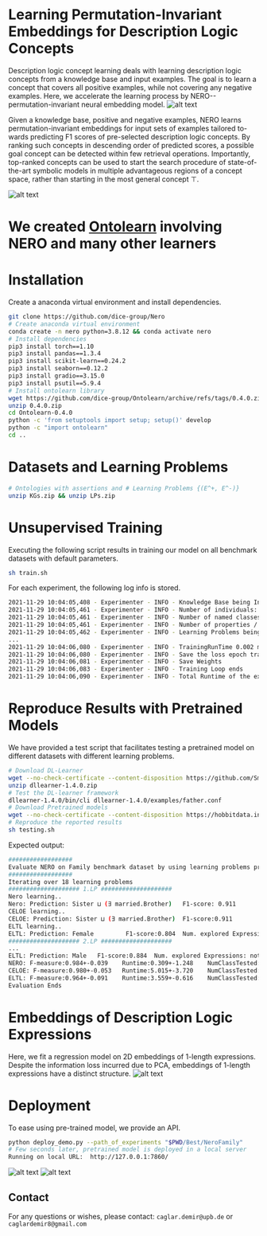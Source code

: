 # Learning Permutation-Invariant Embeddings for Description Logic Concepts

Description logic concept learning deals with learning description logic concepts from a knowledge base and input examples. 
The goal is to learn a concept that covers all positive examples, while not covering any negative examples. 
Here, we accelerate the learning process by NERO--permutation-invariant neural embedding model.
![alt text](core/figures/nero.png)

Given a knowledge base, positive and negative examples, NERO learns permutation-invariant embeddings for input sets of examples tailored to-
wards predicting F1 scores of pre-selected description logic concepts. By
ranking such concepts in descending order of predicted scores, a possible
goal concept can be detected within few retrieval operations. 
Importantly, top-ranked concepts can be used to start the search procedure of
state-of-the-art symbolic models in multiple advantageous regions of a
concept space, rather than starting in the most general concept ⊤.

![alt text](core/figures/kb.png)

# We created [Ontolearn](https://github.com/dice-group/Ontolearn) involving NERO and many other learners


# Installation
Create a anaconda virtual environment and install dependencies.
```sh
git clone https://github.com/dice-group/Nero
# Create anaconda virtual environment
conda create -n nero python=3.8.12 && conda activate nero
# Install dependencies
pip3 install torch==1.10
pip3 install pandas==1.3.4
pip3 install scikit-learn==0.24.2
pip3 install seaborn==0.12.2
pip3 install gradio==3.15.0
pip3 install psutil==5.9.4
# Install ontolearn library
wget https://github.com/dice-group/Ontolearn/archive/refs/tags/0.4.0.zip
unzip 0.4.0.zip
cd Ontolearn-0.4.0
python -c 'from setuptools import setup; setup()' develop
python -c "import ontolearn"
cd ..
```

# Datasets and Learning Problems 
```sh
# Ontologies with assertions and # Learning Problems {(E^+, E^-)}
unzip KGs.zip && unzip LPs.zip
```

# Unsupervised Training
Executing the following script results in training our model on all benchmark datasets with default parameters.
```sh
sh train.sh
```
For each experiment, the following log info is stored.
```sh
2021-11-29 10:04:05,408 - Experimenter - INFO - Knowledge Base being Initialized /../KGs/Lymphography/lymphography.owl
2021-11-29 10:04:05,461 - Experimenter - INFO - Number of individuals: 148
2021-11-29 10:04:05,461 - Experimenter - INFO - Number of named classes / expressions: 49
2021-11-29 10:04:05,461 - Experimenter - INFO - Number of properties / roles : 0
2021-11-29 10:04:05,462 - Experimenter - INFO - Learning Problems being generated
...
2021-11-29 10:04:06,080 - Experimenter - INFO - TrainingRunTime 0.002 minutes
2021-11-29 10:04:06,080 - Experimenter - INFO - Save the loss epoch trajectory
2021-11-29 10:04:06,081 - Experimenter - INFO - Save Weights
2021-11-29 10:04:06,083 - Experimenter - INFO - Training Loop ends
2021-11-29 10:04:06,090 - Experimenter - INFO - Total Runtime of the experiment:0.20418190956115723
```

# Reproduce Results with Pretrained Models
We have provided a test script that facilitates testing a pretrained model on different datasets with different learning problems.
```sh
# Download DL-Learner
wget --no-check-certificate --content-disposition https://github.com/SmartDataAnalytics/DL-Learner/releases/download/1.4.0/dllearner-1.4.0.zip
unzip dllearner-1.4.0.zip
# Test the DL-learner framework
dllearner-1.4.0/bin/cli dllearner-1.4.0/examples/father.conf
# Download Pretrained models
wget --no-check-certificate --content-disposition https://hobbitdata.informatik.uni-leipzig.de/Nero/Best.zip && unzip Best.zip
# Reproduce the reported results
sh testing.sh
```
Expected output: 
```sh
##################
Evaluate NERO on Family benchmark dataset by using learning problems provided in DL-Learner
##################
Iterating over 18 learning problems
#################### 1.LP ####################
Nero learning..
Nero: Prediction: Sister ⊔ (∃ married.Brother)   F1-score: 0.911         Num. explored Expressions: 100
CELOE learning..
CELOE: Prediction: Sister ⊔ (∃ married.Brother)  F1-score:0.911          Num. explored Expressions: 8038
ELTL learning..
ELTL: Prediction: Female         F1-score:0.804  Num. explored Expressions: not reported.
#################### 2.LP ####################
...
ELTL: Prediction: Male   F1-score:0.884  Num. explored Expressions: not reported.
NERO: F-measure:0.984+-0.039    Runtime:0.309+-1.248    NumClassTested:21.056+-37.298
CELOE: F-measure:0.980+-0.053   Runtime:5.015+-3.720    NumClassTested:1457.333+-3270.442
ELTL: F-measure:0.964+-0.091    Runtime:3.559+-0.616    NumClassTested:-1.000+-0.000
Evaluation Ends
```


# Embeddings of Description Logic Expressions
Here, we fit a regression model on 2D embeddings of 1-length expressions. 
Despite the information loss incurred due to PCA, embeddings of 1-length expressions have a distinct structure.
![alt text](core/figures/regplotfamily_plot.png)
# Deployment
To ease using pre-trained model, we provide an API.
```sh
python deploy_demo.py --path_of_experiments "$PWD/Best/NeroFamily"
# Few seconds later, pretrained model is deployed in a local server
Running on local URL:  http://127.0.0.1:7860/
```
![alt text](core/figures/deploy_1.png)
![alt text](core/figures/deploy_2.png)

## Contact
For any questions or wishes, please contact:  ```caglar.demir@upb.de``` or ```caglardemir8@gmail.com```
